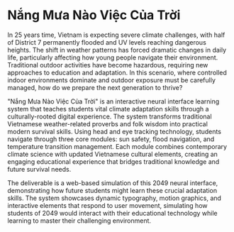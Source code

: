 # Nắng Mưa Nào Việc Của Trời

In 25 years time, Vietnam is expecting severe climate challenges, with half of District 7 permanently flooded and UV levels reaching dangerous heights. The shift in weather patterns has forced dramatic changes in daily life, particularly affecting how young people navigate their environment. Traditional outdoor activities have become hazardous, requiring new approaches to education and adaptation. In this scenario, where controlled indoor environments dominate and outdoor exposure must be carefully managed, how do we prepare the next generation to thrive?

"Nắng Mưa Nào Việc Của Trời" is an interactive neural interface learning system that teaches students vital climate adaptation skills through a culturally-rooted digital experience. The system transforms traditional Vietnamese weather-related proverbs and folk wisdom into practical modern survival skills. Using head and eye tracking technology, students navigate through three core modules: sun safety, flood navigation, and temperature transition management. Each module combines contemporary climate science with updated Vietnamese cultural elements, creating an engaging educational experience that bridges traditional knowledge and future survival needs.

The deliverable is a web-based simulation of this 2049 neural interface, demonstrating how future students might learn these crucial adaptation skills. The system showcases dynamic typography, motion graphics, and interactive elements that respond to user movement, simulating how students of 2049 would interact with their educational technology while learning to master their challenging environment.
